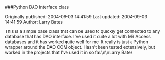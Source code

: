 ###Python DAO interface class

Originally published: 2004-09-03 14:41:59
Last updated: 2004-09-03 14:41:59
Author: Larry Bates

This is a simple base class that can be used to quickly get connected to any database that has DAO interface.  I've used it quite a lot with MS Access databases and it has worked quite well for me.  It really is just a Python wrapper around the DAO COM object.  Hasn't been tested extensively, but worked in the projects that I've used it in so far.\n\nLarry Bates